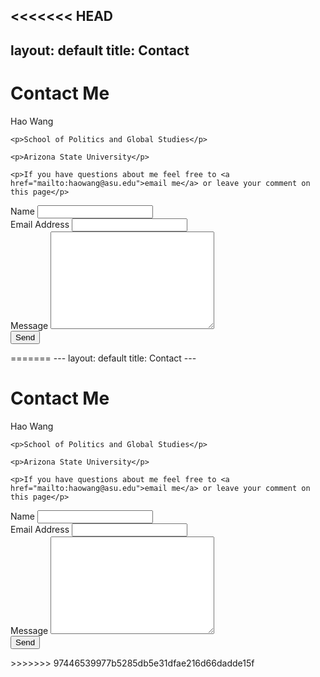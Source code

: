 <<<<<<< HEAD
---
layout: default
title: Contact
---

<div id="contact">
  <h1 class="pageTitle">Contact Me</h1>
  <div class="contactContent">
    <p>Hao Wang</p>
    
    <p>School of Politics and Global Studies</p>
  
    <p>Arizona State University</p>
    
    <p>If you have questions about me feel free to <a href="mailto:haowang@asu.edu">email me</a> or leave your comment on this page</p>
    
  </div>
  <form action="https://formspree.io/hao.w.nju@gmail.com" method="POST">
    <label for="name">Name</label>    
    <input type="text" id="name" name="name" class="full-width"><br>
    <label for="email">Email Address</label>
    <input type="email" id="email" name="_replyto" class="full-width"><br>
    <label for="message">Message</label>
    <textarea name="message" id="message" cols="30" rows="10" class="full-width"></textarea><br>
    <input type="submit" value="Send" class="button">
  </form>
</div>
=======
---
layout: default
title: Contact
---

<div id="contact">
  <h1 class="pageTitle">Contact Me</h1>
  <div class="contactContent">
    <p>Hao Wang</p>
    
    <p>School of Politics and Global Studies</p>
  
    <p>Arizona State University</p>
    
    <p>If you have questions about me feel free to <a href="mailto:haowang@asu.edu">email me</a> or leave your comment on this page</p>
    
  </div>
  <form action="https://formspree.io/hao.w.nju@gmail.com" method="POST">
    <label for="name">Name</label>    
    <input type="text" id="name" name="name" class="full-width"><br>
    <label for="email">Email Address</label>
    <input type="email" id="email" name="_replyto" class="full-width"><br>
    <label for="message">Message</label>
    <textarea name="message" id="message" cols="30" rows="10" class="full-width"></textarea><br>
    <input type="submit" value="Send" class="button">
  </form>
</div>
>>>>>>> 97446539977b5285db5e31dfae216d66dadde15f

